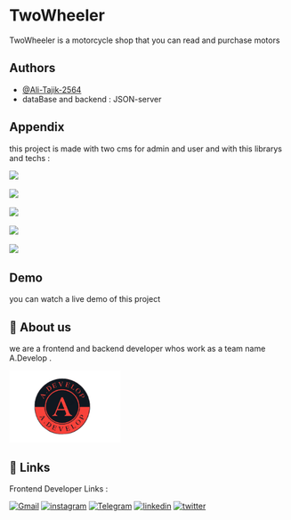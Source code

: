 # TwoWheeler

TwoWheeler is a motorcycle shop that you can read and purchase motors

## Authors

- [@Ali-Tajik-2564](https://github.com/Ali-Tajik-2564)
- dataBase and backend : JSON-server


## Appendix

this project is made with two cms for admin and user and with this librarys and techs :

![](https://img.shields.io/badge/JavaScript-323330?style=for-the-badge&logo=javascript&logoColor=F7DF1E)

![](https://img.shields.io/badge/React-20232A?style=for-the-badge&logo=react&logoColor=61DAFB)

![](https://img.shields.io/badge/React_Router-CA4245?style=for-the-badge&logo=react-router&logoColor=white)

![](https://img.shields.io/badge/React_Query-FF4154?style=for-the-badge&logo=ReactQuery&logoColor=white)

![](https://img.shields.io/badge/Tailwind_CSS-38B2AC?style=for-the-badge&logo=tailwind-css&logoColor=white)



## Demo

you can watch a live demo of this project

## 🚀 About us

we are a frontend and backend developer whos work as a team name A.Develop .

<img
  src="./public/Img/logo-1.png"
  alt="Alt text"
  title="Optional title"
  style="width: 200px">

## 🔗 Links

Frontend Developer Links :

[![Gmail](https://img.shields.io/badge/Gmail-D14836?style=for-the-badge&logo=gmail&logoColor=white)](ali.tajik.1385.a@gmail.com)
[![instagram](https://img.shields.io/badge/Instagram-E4405F?style=for-the-badge&logo=instagram&logoColor=white)](https://instagram.com/__ali_tajik?igshid=MzNlNGNkZWQ4Mg==)
[![Telegram](https://img.shields.io/badge/Telegram-2CA5E0?style=for-the-badge&logo=telegram&logoColor=white)](https://t.me/https_ali_tajik)
[![linkedin](https://img.shields.io/badge/linkedin-0A66C2?style=for-the-badge&logo=linkedin&logoColor=white)](https://www.linkedin.com/in/ali-tajik-a28778243)
[![twitter](https://img.shields.io/badge/twitter-1DA1F2?style=for-the-badge&logo=twitter&logoColor=white)](https://twitter.com/alit_2564?t=bHPK1XWrhMEMdTck_xBc8A&s=09)



